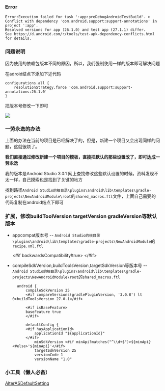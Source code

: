 ### Error 
	Error:Execution failed for task ':app:preDebugAndroidTestBuild'. > 
	Conflict with dependency 'com.android.support:support-annotations' in project ':app'. 
	Resolved versions for app (26.1.0) and test app (27.1.1) differ. 
	See https://d.android.com/r/tools/test-apk-dependency-conflicts.html for details.
	
### 问题说明
因为使用的依赖包版本不同的原因，所以，我们强制使用一样的版本即可解决问题

在adroid结点下添加下述代码

	configurations.all {
        resolutionStrategy.force 'com.android.support:support-annotations:26.1.0'
    }

把版本号修改一下即可

![](https://img2018.cnblogs.com/blog/1210268/201901/1210268-20190128214734652-1646193089.png)

### 一劳永逸的办法
上面的办法在当前的项目是已经解决了的，但是，新建一个项目又会出现同样的问题，这就很烦了。

**我们直接通过修改新建一个项目的模板，直接把默认的那些设置改了，即可达成一劳永逸**

我的版本是Android Studio 3.0.1 网上查找修改这些默认设置的时候，资料发现不太一样，自己摸索也是找到了关键的地方

找到路径`Android Studio的根目录\plugins\android\lib\templates\gradle-projects\NewAndroidModule\root`的`shared_macros.ftl`文件，上面自己需要的代码复制在android结点下即可

### 扩展，修改buildToolVersion targetVersion gradleVersion等默认版本  

- appcompat版本号
--
`Android Studio的根目录\plugins\android\lib\templates\gradle-projects\NewAndroidModule`的 `recipe.xml.ftl`

	<#if backwardsCompatibility!true>
	    <dependency mavenUrl="com.android.support:appcompat-v7:25.3.1" />
	</#if>

- compileSdkVersion,buildToolsVersion,targetSdkVersion等版本号
--
`Android Studio的根目录\plugins\android\lib\templates\gradle-projects\NewAndroidModule\root`的`shared_macros.ftl`

		android {
		    compileSdkVersion 25
		    <#if compareVersions(gradlePluginVersion, '3.0.0') lt 0>buildToolsVersion 27.0.1</#if>
		
		    <#if isBaseFeature>
		    baseFeature true
		    </#if>
		
		    defaultConfig {
		    <#if hasApplicationId>
		        applicationId "${applicationId}"
		    </#if>
		        minSdkVersion <#if minApi?matches("^\\d+$")>${minApi}<#else>'${minApi}'</#if>
		        targetSdkVersion 25
		        versionCode 1
		        versionName "1.0"

### 小工具（懒人必备）
[AlterASDefaultSetting](https://github.com/Stars-One/AlterASDefaultSetting)